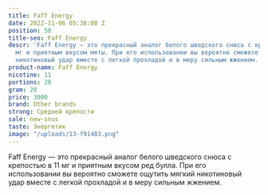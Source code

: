 ```yaml
---
title: Faff Energy
date: 2022-11-06 05:38:00 Z
position: 50
title-seo: Faff Energy
descr: 'Faff Energy — это прекрасный аналог белого шведского снюса с крепостью в 11
  мг и приятным вкусом мяты. При его использовании вы вероятно сможете ощутить мягкий
  никотиновый удар вместе с легкой прохладой и в меру сильным жжением. '
product-name: Faff Energy
nicotine: 11
portions: 20
gram: 20
price: 3000
brand: Other brands
strong: Средней крепости
sale: new-snus
taste: Энергетик
image: "/uploads/13-f91483.png"
---
```


Faff Energy — это прекрасный аналог белого шведского снюса с крепостью в 11 мг и приятным вкусом ред булла. При его использовании вы вероятно сможете ощутить мягкий никотиновый удар вместе с легкой прохладой и в меру сильным жжением. 